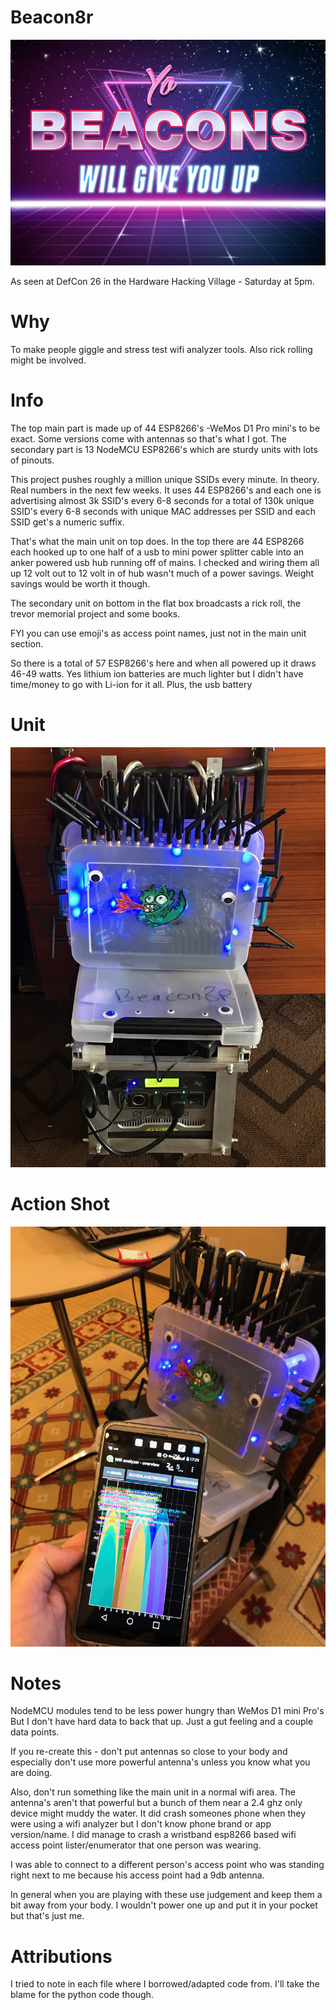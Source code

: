 # Beacon8r
![](images/BeaconsWillGiveYouUp.jpg)

As seen at DefCon 26 in the Hardware Hacking Village - Saturday at 5pm.

# Why 
To make people giggle and stress test wifi analyzer tools. Also rick rolling might be involved.


# Info 
The top main part is made up of 44 ESP8266's -WeMos D1 Pro mini's to be exact. Some versions come with antennas so that's what I got.
The secondary part is 13 NodeMCU ESP8266's which are sturdy units with lots of pinouts.

This project pushes roughly a million unique SSIDs every minute. In theory. Real numbers in the next few weeks.
It uses 44 ESP8266's and each one is advertising almost 3k SSID's every 6-8 seconds for a total of 130k unique SSID's every 6-8 seconds  with unique MAC addresses per SSID and each SSID get's a numeric suffix.

That's what the main unit on top does. In the top there are 44 ESP8266 each hooked up to one half of a usb to mini power splitter cable into an anker powered usb hub running off of mains. I checked and wiring them all up 12 volt out to 12 volt in of hub wasn't much of a power savings. Weight savings would be worth it though. 

The secondary unit on bottom in the flat box broadcasts a rick roll, the trevor memorial project and some books.

FYI you can use emoji's as access point names, just not in the main unit section. 


So there is a total of 57 ESP8266's here and when all powered up it draws 46-49 watts. Yes lithium ion batteries are much lighter but I didn't have time/money to go with Li-ion for it all. Plus, the usb battery 

# Unit
![](images/beacon8r.JPG)

# Action Shot
![](images/action_shot_beacon8r.JPG)


# Notes
NodeMCU modules tend to be less power hungry than WeMos D1 mini Pro's But I don't have hard data to back that up. Just a gut feeling and a couple data points.

If you re-create this - don't put antennas so close to your body and especially don't use more powerful antenna's unless you know what you are doing. 

Also, don't run something like the main unit in a normal wifi area. The antenna's aren't that powerful but a bunch of them near a 2.4 ghz only device might muddy the water. It did crash someones phone when they were using a wifi analyzer but I don't know phone brand or app version/name.  I did manage to crash a wristband esp8266 based wifi access point lister/enumerator that one person was wearing. 

I was able to connect to a different person's access point who was standing right next to me because his access point had a 9db antenna.

In general when you are playing with these use judgement and keep them a bit away from your body. I wouldn't power one up and put it in your pocket but that's just me.

# Attributions
I tried to note in each file where I borrowed/adapted code from. I'll take the blame for the python code though. 
